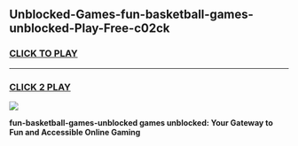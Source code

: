 
## Unblocked-Games-fun-basketball-games-unblocked-Play-Free-c02ck
<h3>
<a href="https://premium76.site?title=fun-basketball-games-unblocked&ref=15A">CLICK TO PLAY</a></h3>
<hr>

<h3>
<a href="https://premium76.site?title=fun-basketball-games-unblocked&ref=15A">CLICK 2 PLAY</a>
  
</h3>

<a href="https://premium76.site?title=fun-basketball-games-unblocked&ref=15A"><img src="https://clearcache.store/games.png"></a>


**fun-basketball-games-unblocked games unblocked: Your Gateway to Fun and Accessible Online Gaming**
